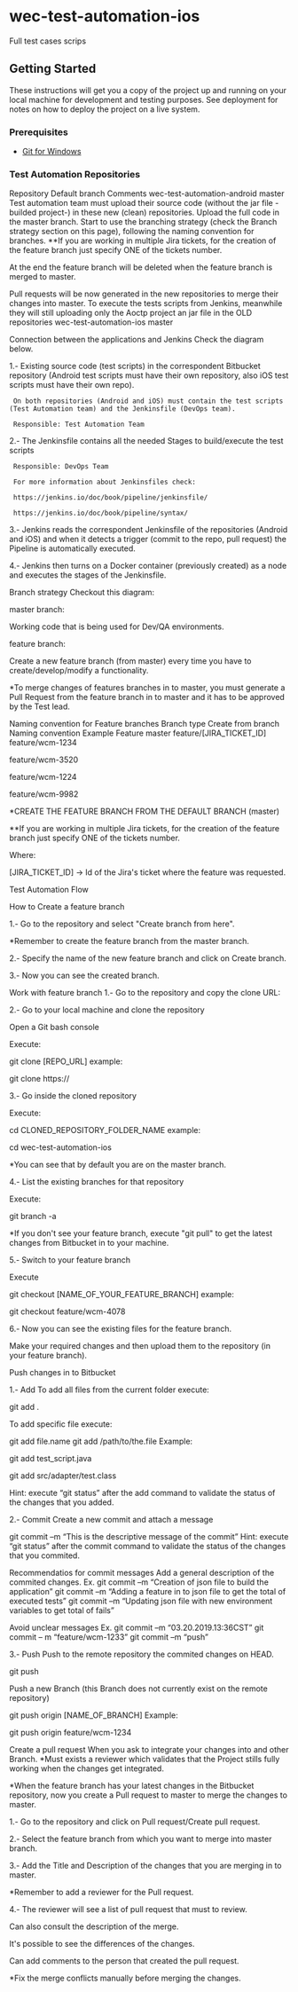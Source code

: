 # wec-test-automation-ios

Full test cases scrips

## Getting Started

These instructions will get you a copy of the project up and running on your local machine for development and testing purposes. See deployment for notes on how to deploy the project on a live system.

### Prerequisites

* [Git for Windows](https://git-scm.com/download/win)


### Test Automation Repositories
Repository	Default branch	Comments
wec-test-automation-android 	master	
Test automation team must upload their source code (without the jar file -builded project-) in these new (clean) repositories.
Upload the full code in the master branch.
Start to use the branching strategy (check the Branch strategy section on this page), following the naming convention for branches.
**If you are working in multiple Jira tickets, for the creation of the feature branch just specify ONE of the tickets number.

At the end the feature branch will be deleted when the feature branch is merged to master.

Pull requests will be now generated in the new repositories to merge their changes into master.
To execute the tests scripts from Jenkins, meanwhile they will still uploading only the Aoctp project an jar file in the OLD repositories
wec-test-automation-ios	master




Connection between the applications and Jenkins
Check the diagram below.



1.- Existing source code (test scripts) in the correspondent Bitbucket repository (Android test scripts must have their own repository, also iOS test scripts must have their own repo).

     On both repositories (Android and iOS) must contain the test scripts (Test Automation team) and the Jenkinsfile (DevOps team).

     Responsible: Test Automation Team



2.- The Jenkinsfile contains all the needed Stages to build/execute the test scripts 

     Responsible: DevOps Team

     For more information about Jenkinsfiles check: 

     https://jenkins.io/doc/book/pipeline/jenkinsfile/

     https://jenkins.io/doc/book/pipeline/syntax/



3.- Jenkins reads the correspondent Jenkinsfile of the repositories (Android and iOS) and when it detects a trigger (commit to the repo, pull request) the Pipeline is automatically executed.



4.- Jenkins then turns on a Docker container (previously created) as a node and executes the stages of the Jenkinsfile.







Branch strategy
Checkout this diagram:





master branch:

Working code that is being used for Dev/QA environments.



feature branch: 

Create a new feature branch (from master) every time you have to create/develop/modify a functionality.

*To merge changes of features branches in to master, you must generate a Pull Request from the feature branch in to master and it has to be approved by the Test lead.

Naming convention for Feature branches
Branch type
Create from branch
Naming convention
Example
Feature	master	feature/[JIRA_TICKET_ID]	
feature/wcm-1234

feature/wcm-3520

feature/wcm-1224

feature/wcm-9982

*CREATE THE FEATURE BRANCH FROM THE DEFAULT BRANCH (master)

**If you are working in multiple Jira tickets, for the creation of the feature branch just specify ONE of the tickets number.

Where:

[JIRA_TICKET_ID] → Id of the Jira's ticket where the feature was requested.



Test Automation Flow






How to
Create a feature branch


1.- Go to the repository and select "Create branch from here".

*Remember to create the feature branch from the master branch.





2.- Specify the name of the new feature branch and click on Create branch.



3.- Now you can see the created branch.





Work with feature branch
1.- Go to the repository and copy the clone URL:



2.- Go to your local machine and clone the repository

Open a Git bash console

Execute:

git clone [REPO_URL]
example:

git clone https://



3.- Go inside the cloned repository

Execute:

cd CLONED_REPOSITORY_FOLDER_NAME
example:

cd wec-test-automation-ios



*You can see that by default you are on the master branch.



4.- List the existing branches for that repository

Execute:

git branch -a


*If you don't see your feature branch, execute "git pull" to get the latest changes from Bitbucket in to your machine.



5.- Switch to your feature branch

Execute

git checkout [NAME_OF_YOUR_FEATURE_BRANCH]
example:

git checkout feature/wcm-4078 





6.- Now you can see the existing files for the feature branch.



Make your required changes and then upload them to the repository (in your feature branch).



Push changes in to Bitbucket


1.- Add
To add all files from the current folder execute:

git add .


To add specific file execute:

git add file.name
git add /path/to/the.file
Example:

git add test_script.java

git add src/adapter/test.class



Hint: execute “git status” after the add command to validate the status of the changes that you added.





2.-  Commit
Create a new commit and attach a message

git commit –m “This is the descriptive message of the commit”
Hint: execute “git status” after the commit command to validate the status of the changes that you commited.





Recommendatios for commit messages
Add a general description of the commited changes.
Ex.
git commit –m “Creation of json file to build the application”
git commit –m “Adding a feature in to json file to get the total of executed tests”
git commit –m “Updating json file with new environment variables to get total of fails”



Avoid unclear messages
Ex.
git commit –m “03.20.2019.13:36CST”
git commit – m “feature/wcm-1233”
git commit –m “push”



3.- Push
Push to the remote repository the commited changes on HEAD.

git push


Push a new Branch (this Branch does not currently exist on the remote repository)

git push origin [NAME_OF_BRANCH]
Example:

  git push origin feature/wcm-1234





Create a pull request 
When you ask to integrate your changes into and other Branch.
*Must exists a reviewer which validates that the Project stills fully working when the changes get integrated.

*When the feature branch has your latest changes in the Bitbucket repository, now you create a Pull request to master to merge the changes to master.



1.- Go to the repository and click on Pull request/Create pull request.





2.- Select the feature branch from which you want to merge into master branch.



3.- Add the Title and Description of the changes that you are merging in to master.

*Remember to add a reviewer for the Pull request.





4.- The reviewer will see a list of pull request that must to review.

Can also consult the description of the merge.





It's possible to see the differences of the changes.





Can add comments to the person that created the pull request.





*Fix the merge conflicts manually before merging the changes.

